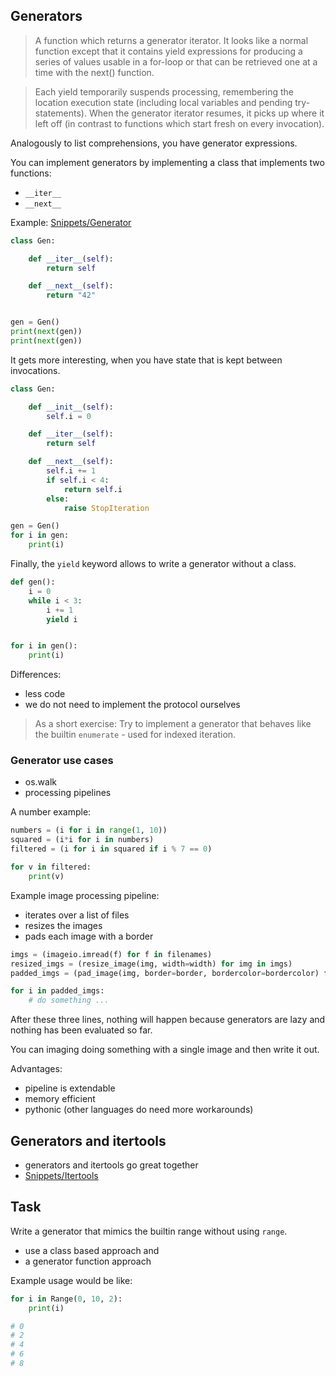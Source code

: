 ## Generators

> A function which returns a generator iterator. It looks like a normal function
> except that it contains yield expressions for producing a series of values
> usable in a for-loop or that can be retrieved one at a time with the next()
> function.

> Each yield temporarily suspends processing, remembering the location execution
> state (including local variables and pending try-statements). When the
> generator iterator resumes, it picks up where it left off (in contrast to
> functions which start fresh on every invocation).

Analogously to list comprehensions, you have generator expressions.

You can implement generators by implementing a class that implements two functions:

* `__iter__`
* `__next__`

Example: [Snippets/Generator](Snippets/Generator)

```python
class Gen:

    def __iter__(self):
        return self

    def __next__(self):
        return "42"


gen = Gen()
print(next(gen))
print(next(gen))

```

It gets more interesting, when you have state that is kept between invocations.

```python
class Gen:

    def __init__(self):
        self.i = 0

    def __iter__(self):
        return self

    def __next__(self):
        self.i += 1
        if self.i < 4:
            return self.i
        else:
            raise StopIteration

gen = Gen()
for i in gen:
    print(i)
```

Finally, the `yield` keyword allows to write a generator without a class.

```python
def gen():
    i = 0
    while i < 3:
        i += 1
        yield i


for i in gen():
    print(i)
```

Differences:

* less code
* we do not need to implement the protocol ourselves

> As a short exercise: Try to implement a generator that behaves like the builtin
`enumerate` - used for indexed iteration.

### Generator use cases

* os.walk
* processing pipelines

A number example:

```python
numbers = (i for i in range(1, 10))
squared = (i*i for i in numbers)
filtered = (i for i in squared if i % 7 == 0)

for v in filtered:
    print(v)
```

Example image processing pipeline:

* iterates over a list of files
* resizes the images
* pads each image with a border

```python
imgs = (imageio.imread(f) for f in filenames)
resized_imgs = (resize_image(img, width=width) for img in imgs)
padded_imgs = (pad_image(img, border=border, bordercolor=bordercolor) for img in resized_imgs)

for i in padded_imgs:
    # do something ...
```

After these three lines, nothing will happen because generators are lazy and
nothing has been evaluated so far.

You can imaging doing something with a single image and then write it out.

Advantages:

* pipeline is extendable
* memory efficient
* pythonic (other languages do need more workarounds)

## Generators and itertools

* generators and itertools go great together
* [Snippets/Itertools](Snippets/Itertools)


## Task

Write a generator that mimics the builtin range without using `range`.

* use a class based approach and
* a generator function approach

Example usage would be like:

```python
for i in Range(0, 10, 2):
    print(i)

# 0
# 2
# 4
# 6
# 8
```

